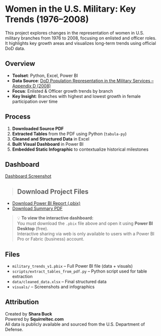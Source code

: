 # Women in the U.S. Military: Key Trends (1976–2008)

This project explores changes in the representation of women in U.S. military branches from 1976 to 2008, focusing on enlisted and officer roles. It highlights key growth areas and visualizes long-term trends using official DoD data.

## Overview

-  **Toolset**: Python, Excel, Power BI  
-  **Data Source**: [DoD Population Representation in the Military Services – Appendix D (2008)](https://prhome.defense.gov/Portals/52/Documents/MRA_Docs/MPP/AP/poprep/2008/appendixd.pdf)  
-  **Focus**: Enlisted & Officer growth trends by branch  
-  **Key Insight**: Branches with highest and lowest growth in female participation over time

##  Process

1. **Downloaded Source PDF**
2. **Extracted Tables** from the PDF using Python (`tabula-py`)
3. **Cleaned and Structured Data** in Excel
4. **Built Visual Dashboard** in Power BI
5. **Embedded Static Infographic** to contextualize historical milestones

##  Dashboard
[Dashboard Screenshot](visuals/dashboard_screenshot.jpg)

> ## Download Project Files

-  [Download Power BI Report (.pbix)](https://github.com/Sharabuck/military-trends/raw/master/Military%20Females%201970-2008.pbix)
-  [Download Summary PDF](https://github.com/Sharabuck/military-trends/raw/master/Military_Females_1970-2008.pdf)

> 💡 **To view the interactive dashboard:**  
> You must download the `.pbix` file above and open it using **Power BI Desktop** (free).  
> Interactive sharing via web is only available to users with a Power BI Pro or Fabric (business) account.

##  Files

- `military_trends_v1.pbix` – Full Power BI file (data + visuals)
- `scripts/extract_tables_from_pdf.py` – Python script used for table extraction
- `data/cleaned_data.xlsx` – Final structured data
- `visuals/` – Screenshots and infographics

## Attribution

Created by **Shara Buck**  
Powered by **Squirreltec.com**  
All data is publicly available and sourced from the U.S. Department of Defense.
